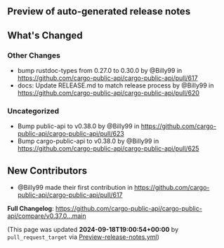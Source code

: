 ## Preview of auto-generated release notes
<!-- Release notes generated using configuration in .github/release.yml at main -->

## What's Changed
### Other Changes
* bump rustdoc-types from 0.27.0 to 0.30.0 by @Billy99 in https://github.com/cargo-public-api/cargo-public-api/pull/617
* docs: Update RELEASE.md to match release process by @Billy99 in https://github.com/cargo-public-api/cargo-public-api/pull/620
### Uncategorized
* Bump public-api to v0.38.0 by @Billy99 in https://github.com/cargo-public-api/cargo-public-api/pull/623
* Bump cargo-public-api to v0.38.0 by @Billy99 in https://github.com/cargo-public-api/cargo-public-api/pull/625

## New Contributors
* @Billy99 made their first contribution in https://github.com/cargo-public-api/cargo-public-api/pull/617

**Full Changelog**: https://github.com/cargo-public-api/cargo-public-api/compare/v0.37.0...main


(This page was updated **2024-09-18T19:00:54+00:00** by `pull_request_target` via [Preview-release-notes.yml](https://github.com/cargo-public-api/cargo-public-api/actions/runs/10928459090))
